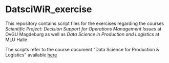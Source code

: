 # DatsciWiR_exercise

This repository contains script files for the exercises regarding the courses *Scientific Project: Decision Support for Operations Management Issues* at OvGU Magdeburg as well as *Data Science in Production and Logistics* at MLU Halle.

The scripts refer to the course document "Data Science for Production & Logistics" available [here](https://ds-pl-r-book.netlify.app/)